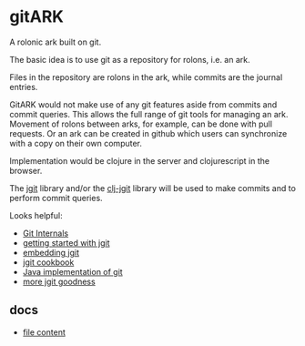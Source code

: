 # gitARK
A rolonic ark built on git.

The basic idea is to use git as a repository for rolons, i.e. an ark.

Files in the repository are rolons in the ark, while commits are the journal entries.

GitARK would not make use of any git features aside from commits and commit queries. 
This allows the full range of git tools for managing an ark. 
Movement of rolons between arks, for example, can be done with pull requests.
Or an ark can be created in github which users can synchronize with a copy on their own computer.

Implementation would be clojure in the server and clojurescript in the browser.

The [jgit](https://git-scm.com/book/en/v2/Embedding-Git-in-your-Applications-JGit) library and/or 
the [clj-jgit](https://github.com/clj-jgit/clj-jgit) library will be used to make commits and to
perform commit queries.

Looks helpful: 
- [Git Internals](https://git-scm.com/book/en/v2/Git-Internals-Plumbing-and-Porcelain)
- [getting started with jgit](http://www.codeaffine.com/2015/12/15/getting-started-with-jgit/)
- [embedding jgit](http://alblue.bandlem.com/2013/11/embedding-jgit.html)
- [jgit cookbook](https://github.com/centic9/jgit-cookbook)
- [Java implementation of git](http://git.eclipse.org/c/jgit/jgit.git/tree/org.eclipse.jgit/src/org/eclipse/jgit/api)
- [more jgit goodness](http://stackoverflow.com/questions/1685228/how-to-cat-a-file-in-jgit/7427658#7427658)

## docs
- [file content](docs/file-content.md)

